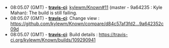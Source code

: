 * <a id="08:05.07">08:05.07 (GMT)</a> - __[travis-ci](https://github.com/travis-ci)__: <a href="https://github.com/kylewm/Known/issues/11">kylewm/Known#11</a> (master - 9a64235 : Kyle Mahan): The build is still failing.
* <a id="08:05.07">08:05.07 (GMT)</a> - __[travis-ci](https://github.com/travis-ci)__: Change view : https://github.com/kylewm/Known/compare/d84c57af3fd2...9a642352c09d
* <a id="08:05.07">08:05.07 (GMT)</a> - __[travis-ci](https://github.com/travis-ci)__: Build details : https://travis-ci.org/kylewm/Known/builds/109290941
